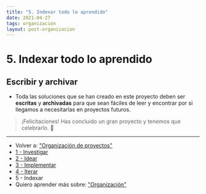 ```yaml
---
title: "5. Indexar todo lo aprendido"
date: 2021-04-27
tags: organizacion
layout: post-organizacion
---
```


# 5. Indexar todo lo aprendido

## Escribir y archivar

- Toda las soluciones que se han creado en este proyecto deben ser **escritas** y **archivadas** para que sean fáciles de leer y encontrar por si llegamos a necesitarlas en proyectos futuros.

> ¡Felicitaciones! Has concluido un gran proyecto y tenemos que celebrarlo. 🥳

***

- Volver a: ["Organización de proyectos"](organizar-proyectos-0)
- [1 - Investigar](organizar-proyectos-1)
- [2 - Idear](organizar-proyectos-2)
- [3 - Implementar](organizar-proyectos-3)
- [4 - Iterar](organizar-proyectos-4)
- 5 - Indexar
- Quiero aprender más sobre: ["Organización"](../00/organizacion)
